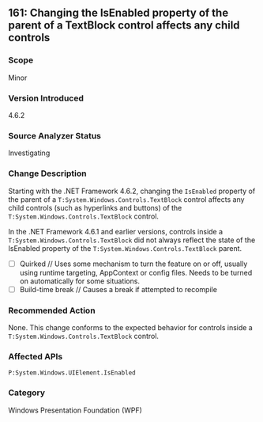 ## 161: Changing the IsEnabled property of the parent of a TextBlock control affects any child controls

### Scope
Minor

### Version Introduced
4.6.2

### Source Analyzer Status
Investigating

### Change Description
Starting with the .NET Framework 4.6.2, changing the `IsEnabled` property of the parent of a `T:System.Windows.Controls.TextBlock` control affects any child controls (such as hyperlinks and buttons) of the `T:System.Windows.Controls.TextBlock` control.

In the .NET Framework 4.6.1 and earlier versions, controls inside a `T:System.Windows.Controls.TextBlock` did not always reflect the state of the IsEnabled property of the `T:System.Windows.Controls.TextBlock` parent.

- [ ] Quirked // Uses some mechanism to turn the feature on or off, usually using runtime targeting, AppContext or config files. Needs to be turned on automatically for some situations.
- [ ] Build-time break // Causes a break if attempted to recompile

### Recommended Action
None. This change conforms to the expected behavior for controls inside a `T:System.Windows.Controls.TextBlock` control.

### Affected APIs
`P:System.Windows.UIElement.IsEnabled`

### Category
Windows Presentation Foundation (WPF)

<!--
    ### Original Bug
    213267
-->


